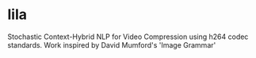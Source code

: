 # lila
Stochastic Context-Hybrid NLP  for Video Compression using h264 codec standards. Work inspired by David Mumford's 'Image Grammar'
